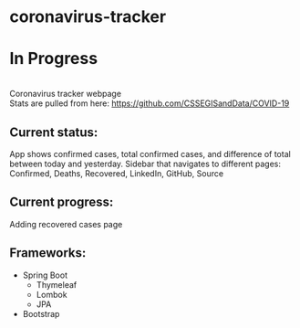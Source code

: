 # coronavirus-tracker
 
# In Progress
<br> Coronavirus tracker webpage 
<br> Stats are pulled from here: https://github.com/CSSEGISandData/COVID-19

## Current status:
App shows confirmed cases, total confirmed cases, and difference of total between today and yesterday.
Sidebar that navigates to different pages: Confirmed, Deaths, Recovered, LinkedIn, GitHub, Source
## Current progress:
 Adding recovered cases page
## Frameworks:
* Spring Boot
  * Thymeleaf
  * Lombok
  * JPA
* Bootstrap
